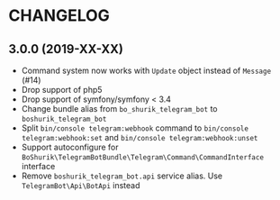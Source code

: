 CHANGELOG
=========

3.0.0 (2019-XX-XX)
------------------

* Command system now works with `Update` object instead of `Message` (#14)
* Drop support of php5
* Drop support of symfony/symfony < 3.4
* Change bundle alias from `bo_shurik_telegram_bot` to `boshurik_telegram_bot`
* Split `bin/console telegram:webhook` command to `bin/console telegram:webhook:set` 
and `bin/console telegram:webhook:unset`
* Support autoconfigure for `BoShurik\TelegramBotBundle\Telegram\Command\CommandInterface` interface
* Remove `boshurik_telegram_bot.api` service alias. Use `TelegramBot\Api\BotApi` instead
